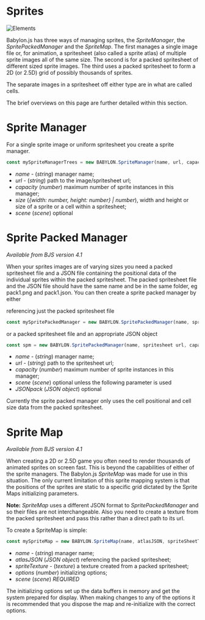 # Sprites

![Elements](/img/how_to/Sprites/08.png)

Babylon.js has three ways of managing sprites, the *SpriteManager*, the *SpritePackedManager* and the *SpriteMap*. The first manages a single image file or, for animation, a spritesheet (also called a sprite atlas) of multiple sprite images all of the same size. The second is for a packed spritesheet of different sized sprite images. The third uses a packed spritesheet to form a 2D (or 2.5D) grid of possibly thousands of sprites.

The separate images in a spritesheet off either type are in what are called cells.

The brief overviews on this page are further detailed within this section.

# Sprite Manager
For a single sprite image or uniform spritesheet you create a sprite manager.

```javascript
const mySpriteManagerTrees = new BABYLON.SpriteManager(name, url, capacity, size, scene);  //scene is optional and defaults to the current scene
```
- _name_ - (_string_) manager name;
- _url_ - (_string_) path to the image/spritesheet url;
- _capacity_ (_number_) maximum number of sprite instances in this manager;
- _size_ (_{width: number, height: number} | number_), width and height or size of a sprite or a cell within a spritesheet;
- _scene_ (_scene_) optional

# Sprite Packed Manager
*Available from BJS version 4.1*

When your sprites images are of varying sizes you need a packed spritesheet file and a JSON file containing the positional data of the individual sprites within the packed spritesheet. The packed spritesheet file and the JSON file should have the same name and be in the same folder, eg pack1.png and pack1.json. You can then create a sprite packed manager by either


referencing just the packed spritesheet file
```javascript
const mySpritePackedManager = new BABYLON.SpritePackedManager(name, spritesheet url, capacity, scene); //scene is optional and defaults to the current scene
```

or a packed spritesheet file and an appropriate JSON object

```javascript
const spm = new BABYLON.SpritePackedManager(name, spritesheet url, capacity, scene, atlasJSON);
```
- _name_ - (_string_) manager name;
- _url_ - (_string_) path to the spritesheet url;
- _capacity_ (_number_) maximum number of sprite instances in this manager;
- _scene_ (_scene_) optional unless the following parameter is used
- _JSONpack_ (_JSON object_) optional  

Currently the sprite packed manager only uses the cell positional and cell size data from the packed spritesheet.

# Sprite Map 
*Available from BJS version 4.1*

When creating a 2D or 2.5D game you often need to render thousands of animated sprites on screen fast. This is beyond the capabilities of either of the sprite managers. The Babylon.js *SpriteMap* was made for use in this situation. The only current limitation of this sprite mapping system is that the positions of the sprites are static to a specific grid dictated by the Sprite Maps initializing parameters. 


**Note:** *SpriteMap* uses a different JSON format to *SpritePackedManager* and so their files are not interchangeable. Also you need to create a texture from the packed spritesheet and pass this rather than a direct path to its url.

To create a SpriteMap is simple:
```javascript
const mySpriteMap = new BABYLON.SpriteMap(name, atlasJSON, spriteSheetTexture, options, scene);
```

- _name_ - (_string_) manager name;
- _atlasJSON_ (_JSON object_) referencing the packed spritesheet;
- _spriteTexture_ - (_texture_) a texture created from a packed spritesheet;
- _options_ (_number_) initializing options;
- _scene_ (_scene_) *REQUIRED*
 
The initializing options set up the data buffers in memory and get the system prepared for display.  When making changes to any of the options it is recommended that you dispose the map and re-initialize with the correct options.
